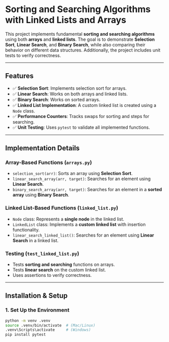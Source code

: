 # **Sorting and Searching Algorithms with Linked Lists and Arrays**

This project implements fundamental **sorting and searching algorithms** using both **arrays** and **linked lists**. The goal is to demonstrate **Selection Sort**, **Linear Search**, and **Binary Search**, while also comparing their behavior on different data structures. Additionally, the project includes unit tests to verify correctness.

---

## **Features**
- ✅ **Selection Sort**: Implements selection sort for arrays.
- ✅ **Linear Search**: Works on both arrays and linked lists.
- ✅ **Binary Search**: Works on sorted arrays.
- ✅ **Linked List Implementation**: A custom linked list is created using a `Node` class.
- ✅ **Performance Counters**: Tracks swaps for sorting and steps for searching.
- ✅ **Unit Testing**: Uses `pytest` to validate all implemented functions.

---

## **Implementation Details**
### **Array-Based Functions (`arrays.py`)**
- `selection_sort(arr)`: Sorts an array using **Selection Sort**.
- `linear_search_array(arr, target)`: Searches for an element using **Linear Search**.
- `binary_search_array(arr, target)`: Searches for an element in a **sorted array** using **Binary Search**.

### **Linked List-Based Functions (`linked_list.py`)**
- `Node` class: Represents a **single node** in the linked list.
- `LinkedList` class: Implements a **custom linked list** with insertion functionality.
- `linear_search_linked_list()`: Searches for an element using **Linear Search** in a linked list.

### **Testing (`test_linked_list.py`)**
- Tests **sorting and searching** functions on arrays.
- Tests **linear search** on the custom linked list.
- Uses assertions to verify correctness.

---

## **Installation & Setup**
### **1. Set Up the Environment**
```bash
python -m venv .venv
source .venv/bin/activate  # (Mac/Linux)
.venv\Scripts\activate     # (Windows)
pip install pytest
